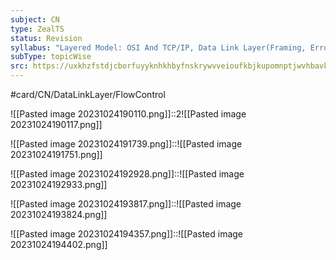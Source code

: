 ```yaml
---
subject: CN
type: ZealTS
status: Revision
syllabus: "Layered Model: OSI And TCP/IP, Data Link Layer(Framing, Error Control And Flow Control)"
subType: topicWise
src: https://uxkhzfstdjcborfuyyknhkhbyfnskrywvveioufkbjkupomnptjwvhbavkysuhi.vercel.app/solution.html?testId=626a31e2f1b00b4d80154b06&test_id=27
---
```

#card/CN/DataLinkLayer/FlowControl 

![[Pasted image 20231024190110.png]]::2![[Pasted image 20231024190117.png]] <!--SR:!2023-10-28,4,270-->


![[Pasted image 20231024191739.png]]::![[Pasted image 20231024191751.png]] <!--SR:!2023-10-28,4,270-->


![[Pasted image 20231024192928.png]]::![[Pasted image 20231024192933.png]] <!--SR:!2023-10-28,4,270-->


![[Pasted image 20231024193817.png]]::![[Pasted image 20231024193824.png]] <!--SR:!2023-10-30,3,256-->


![[Pasted image 20231024194357.png]]::![[Pasted image 20231024194402.png]] <!--SR:!2023-10-31,4,276-->